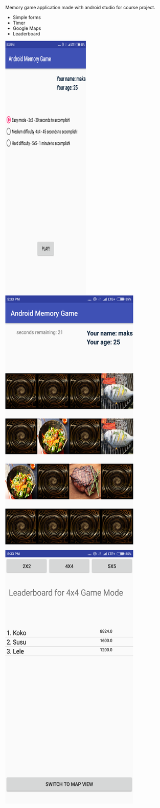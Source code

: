
Memory game application made with android studio for course project.

- Simple forms
- Timer
- Google Maps
- Leaderboard

<img src="screenshots/1.png" width=50% height="790"/>
<img src="screenshots/2.png" width="400" height="790"/>
<img src="screenshots/3.png" width="400" height="790"/>
